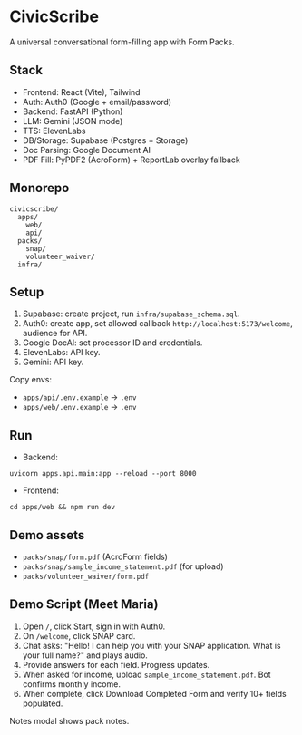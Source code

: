 # CivicScribe

A universal conversational form-filling app with Form Packs.

## Stack
- Frontend: React (Vite), Tailwind
- Auth: Auth0 (Google + email/password)
- Backend: FastAPI (Python)
- LLM: Gemini (JSON mode)
- TTS: ElevenLabs
- DB/Storage: Supabase (Postgres + Storage)
- Doc Parsing: Google Document AI
- PDF Fill: PyPDF2 (AcroForm) + ReportLab overlay fallback

## Monorepo
```
civicscribe/
  apps/
    web/
    api/
  packs/
    snap/
    volunteer_waiver/
  infra/
```

## Setup
1) Supabase: create project, run `infra/supabase_schema.sql`.
2) Auth0: create app, set allowed callback `http://localhost:5173/welcome`, audience for API.
3) Google DocAI: set processor ID and credentials.
4) ElevenLabs: API key.
5) Gemini: API key.

Copy envs:
- `apps/api/.env.example` -> `.env`
- `apps/web/.env.example` -> `.env`

## Run
- Backend:
```
uvicorn apps.api.main:app --reload --port 8000
```
- Frontend:
```
cd apps/web && npm run dev
```

## Demo assets
- `packs/snap/form.pdf` (AcroForm fields)
- `packs/snap/sample_income_statement.pdf` (for upload)
- `packs/volunteer_waiver/form.pdf`

## Demo Script (Meet Maria)
1) Open `/`, click Start, sign in with Auth0.
2) On `/welcome`, click SNAP card.
3) Chat asks: "Hello! I can help you with your SNAP application. What is your full name?" and plays audio.
4) Provide answers for each field. Progress updates.
5) When asked for income, upload `sample_income_statement.pdf`. Bot confirms monthly income.
6) When complete, click Download Completed Form and verify 10+ fields populated.

Notes modal shows pack notes.
